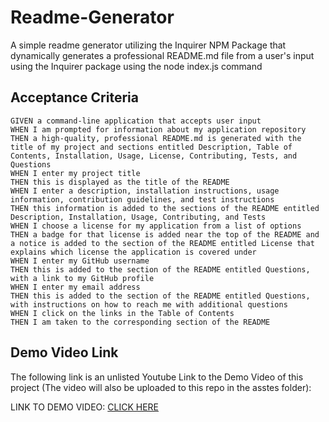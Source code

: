 # Readme-Generator
A simple readme generator utilizing the Inquirer NPM Package that dynamically generates a professional README.md file from a user's input using the Inquirer package using the node index.js command

 ## Acceptance Criteria

 ```
 GIVEN a command-line application that accepts user input
WHEN I am prompted for information about my application repository
THEN a high-quality, professional README.md is generated with the title of my project and sections entitled Description, Table of Contents, Installation, Usage, License, Contributing, Tests, and Questions
WHEN I enter my project title
THEN this is displayed as the title of the README
WHEN I enter a description, installation instructions, usage information, contribution guidelines, and test instructions
THEN this information is added to the sections of the README entitled Description, Installation, Usage, Contributing, and Tests
WHEN I choose a license for my application from a list of options
THEN a badge for that license is added near the top of the README and a notice is added to the section of the README entitled License that explains which license the application is covered under
WHEN I enter my GitHub username
THEN this is added to the section of the README entitled Questions, with a link to my GitHub profile
WHEN I enter my email address
THEN this is added to the section of the README entitled Questions, with instructions on how to reach me with additional questions
WHEN I click on the links in the Table of Contents
THEN I am taken to the corresponding section of the README
```

## Demo Video Link

The following link is an unlisted Youtube Link to the Demo Video of this project (The video will also be uploaded to this repo in the asstes folder):

LINK TO DEMO VIDEO: [CLICK HERE](https://youtu.be/JE6zOkcpt6M)
